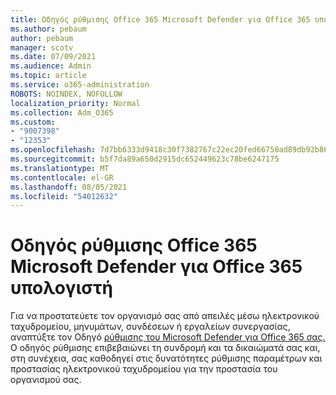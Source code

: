 ```yaml
---
title: Οδηγός ρύθμισης Office 365 Microsoft Defender για Office 365 υπολογιστή
ms.author: pebaum
author: pebaum
manager: scotv
ms.date: 07/09/2021
ms.audience: Admin
ms.topic: article
ms.service: o365-administration
ROBOTS: NOINDEX, NOFOLLOW
localization_priority: Normal
ms.collection: Adm_O365
ms.custom:
- "9007398"
- "12353"
ms.openlocfilehash: 7d7bb6333d9418c30f7382767c22ec20fed66750ad89db92b86a6981bf55487d
ms.sourcegitcommit: b5f7da89a650d2915dc652449623c78be6247175
ms.translationtype: MT
ms.contentlocale: el-GR
ms.lasthandoff: 08/05/2021
ms.locfileid: "54012632"
---
```

# <a name="microsoft-defender-for-office-365-setup-guide"></a>Οδηγός ρύθμισης Office 365 Microsoft Defender για Office 365 υπολογιστή

Για να προστατεύετε τον οργανισμό σας από απειλές μέσω ηλεκτρονικού ταχυδρομείου, μηνυμάτων, συνδέσεων ή εργαλείων συνεργασίας, αναπτύξτε τον Οδηγό [ρύθμισης του Microsoft Defender για Office 365 σας.](https://admin.microsoft.com/adminportal/home#/modernonboarding/office365advancedthreatprotectionadvisor) Ο οδηγός ρύθμισης επιβεβαιώνει τη συνδρομή και τα δικαιώματά σας και, στη συνέχεια, σας καθοδηγεί στις δυνατότητες ρύθμισης παραμέτρων και προστασίας ηλεκτρονικού ταχυδρομείου για την προστασία του οργανισμού σας.